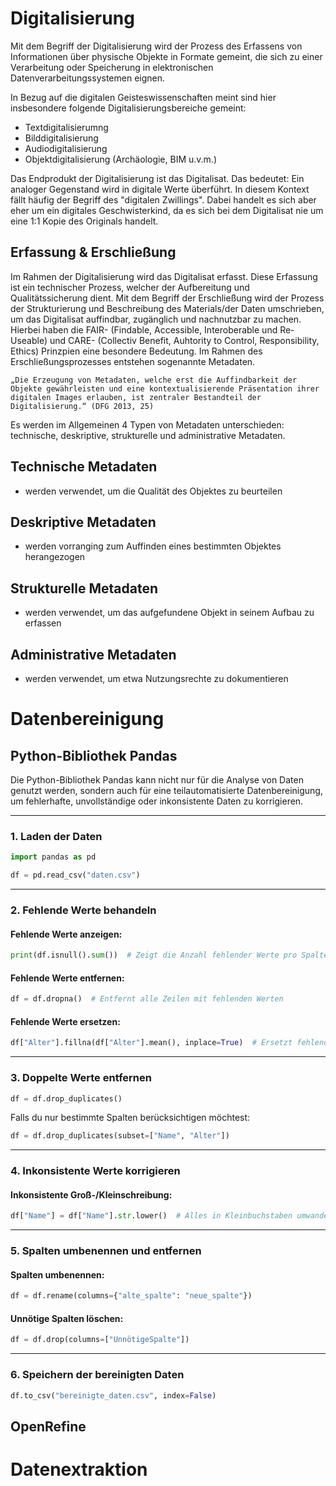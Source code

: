 # Digitalisierung
Mit dem Begriff der Digitalisierung wird der Prozess des Erfassens von Informationen über physische Objekte in Formate gemeint, die sich zu einer Verarbeitung oder Speicherung in elektronischen Datenverarbeitungssystemen eignen.

In Bezug auf die digitalen Geisteswissenschaften meint sind hier insbesondere folgende Digitalisierungsbereiche gemeint:
- Textdigitalisierumng
- Bilddigitalisierung
- Audiodigitalisierung
- Objektdigitalisierung (Archäologie, BIM u.v.m.)

Das Endprodukt der Digitalisierung ist das Digitalisat. Das bedeutet: Ein analoger Gegenstand wird in digitale Werte überführt. In diesem Kontext fällt häufig der Begriff des "digitalen Zwillings". Dabei handelt es sich aber eher um ein digitales Geschwisterkind, da es sich bei dem Digitalisat nie um eine 1:1 Kopie des Originals handelt.

## Erfassung & Erschließung
Im Rahmen der Digitalisierung wird das Digitalisat erfasst. Diese Erfassung ist ein technischer Prozess, welcher der Aufbereitung und Qualitätssicherung dient.
Mit dem Begriff der Erschließung wird der Prozess der Strukturierung und Beschreibung des Materials/der Daten umschrieben, um das Digitalisat auffindbar, zugänglich und nachnutzbar zu machen. Hierbei haben die FAIR- (Findable, Accessible, Interoberable und Re-Useable) und CARE- (Collectiv Benefit, Auhtority to Control, Responsibility, Ethics) Prinzpien eine besondere Bedeutung.
Im Rahmen des Erschließungsprozesses entstehen sogenannte Metadaten.

    „Die Erzeugung von Metadaten, welche erst die Auffindbarkeit der Objekte gewährleisten und eine kontextualisierende Präsentation ihrer digitalen Images erlauben, ist zentraler Bestandteil der Digitalisierung.“ (DFG 2013, 25)

Es werden im Allgemeinen 4 Typen von Metadaten unterschieden: technische, deskriptive, strukturelle und administrative Metadaten.

## Technische Metadaten
- werden verwendet, um die Qualität des Objektes zu beurteilen

## Deskriptive Metadaten
- werden vorranging zum Auffinden eines bestimmten Objektes herangezogen

## Strukturelle Metadaten
- werden verwendet, um das aufgefundene Objekt in seinem Aufbau zu erfassen

## Administrative Metadaten
- werden verwendet, um etwa Nutzungsrechte zu dokumentieren


# Datenbereinigung

## Python-Bibliothek Pandas

Die Python-Bibliothek Pandas kann nicht nur für die Analyse von Daten genutzt werden, sondern auch für eine teilautomatisierte Datenbereinigung, um fehlerhafte, unvollständige oder inkonsistente Daten zu korrigieren.

---

### 1. **Laden der Daten**

```python
import pandas as pd

df = pd.read_csv("daten.csv")  
```

---

### 2. **Fehlende Werte behandeln**

#### Fehlende Werte anzeigen:
```python
print(df.isnull().sum())  # Zeigt die Anzahl fehlender Werte pro Spalte
```

#### Fehlende Werte entfernen:
```python
df = df.dropna()  # Entfernt alle Zeilen mit fehlenden Werten
```

#### Fehlende Werte ersetzen:
```python
df["Alter"].fillna(df["Alter"].mean(), inplace=True)  # Ersetzt fehlende Werte mit dem Durchschnitt
```

---

### 3. **Doppelte Werte entfernen**

```python
df = df.drop_duplicates()
```

Falls du nur bestimmte Spalten berücksichtigen möchtest:
```python
df = df.drop_duplicates(subset=["Name", "Alter"])
```

---

### 4. **Inkonsistente Werte korrigieren**

#### Inkonsistente Groß-/Kleinschreibung:
```python
df["Name"] = df["Name"].str.lower()  # Alles in Kleinbuchstaben umwandeln
```

---

### 5. **Spalten umbenennen und entfernen**

#### Spalten umbenennen:
```python
df = df.rename(columns={"alte_spalte": "neue_spalte"})
```

#### Unnötige Spalten löschen:
```python
df = df.drop(columns=["UnnötigeSpalte"])
```

---

### 6. **Speichern der bereinigten Daten**
```python
df.to_csv("bereinigte_daten.csv", index=False)
```



## OpenRefine



# Datenextraktion

